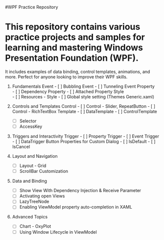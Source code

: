 #WPF Practice Repository

# This repository contains various practice projects and samples for learning and mastering Windows Presentation Foundation (WPF). 
It includes examples of data binding, control templates, animations, and more. Perfect for anyone looking to improve their WPF skills.

1. Fundamentals
	Event
		- [ ] Bubbling Event
		- [ ] Tunneling Event
	Property	
		- [ ] Dependency Property
		- [ ] Attached Property
	Style	
		- [ ] Resources - Style
		- [ ] Global style setting (Themes Generic.xaml)
	
2. Controls and Templates
	Control
		- [ ] Control - Slider, RepeatButton
		- [ ] Control - RichTextBox
	Template
		- [ ] DataTemplate
		- [ ] ControlTemplate
	- [ ] Selector
	- [ ] AccessKey
	
3. Triggers and Interactivity
	Trigger
		- [ ] Property Trigger
		- [ ] Event Trigger
		- [ ] DataTrigger
	Button Properties for Custom Dialog
		- [ ] IsDefault
		- [ ] IsCancel
		
4. Layout and Navigation
	- [ ] Layout - Grid
	- [ ] ScrollBar Customization
	
5. Data and Binding
	- [ ] Show View With Dependency Injection & Receive Parameter
	- [ ] Activating open Views
	- [ ] LazyTreeNode
	- [ ] Enabling ViewModel property auto-completion in XAML
	
6. Advanced Topics
	- [ ] Chart - OxyPlot
	- [ ] Using Window Lifecycle in ViewModel
